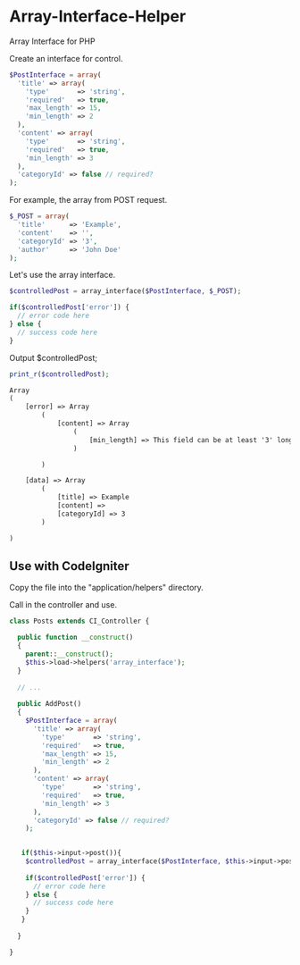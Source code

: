 # Array-Interface-Helper
Array Interface for PHP

Create an interface for control.
```php
$PostInterface = array(
  'title' => array(
    'type'       => 'string',
    'required'   => true,
    'max_length' => 15,
    'min_length' => 2
  ),
  'content' => array(
    'type'       => 'string',
    'required'   => true,
    'min_length' => 3
  ),
  'categoryId' => false // required?
);
```


For example, the array from POST request.
```php
$_POST = array(
  'title'      => 'Example',
  'content'    => '',
  'categoryId' => '3',
  'author'     => 'John Doe'
);
```

Let's use the array interface.
```php
$controlledPost = array_interface($PostInterface, $_POST);

if($controlledPost['error']) {
  // error code here
} else {
  // success code here
}
```

Output $controlledPost;

```php
print_r($controlledPost);
```
```html
Array
(
    [error] => Array
        (
            [content] => Array
                (
                    [min_length] => This field can be at least '3' long!
                )

        )

    [data] => Array
        (
            [title] => Example
            [content] => 
            [categoryId] => 3
        )

)
```

## Use with CodeIgniter

Copy the file into the "application/helpers" directory.

Call in the controller and use.

```php
class Posts extends CI_Controller {

  public function __construct()
  {
    parent::__construct();
    $this->load->helpers('array_interface');
  }
  
  // ...
  
  public AddPost()
  {
    $PostInterface = array(
      'title' => array(
        'type'       => 'string',
        'required'   => true,
        'max_length' => 15,
        'min_length' => 2
      ),
      'content' => array(
        'type'       => 'string',
        'required'   => true,
        'min_length' => 3
      ),
      'categoryId' => false // required?
    );

   
   if($this->input->post()){
    $controlledPost = array_interface($PostInterface, $this->input->post());
    
    if($controlledPost['error']) {
      // error code here
    } else {
      // success code here
    }
   }
   
  }

}
```
